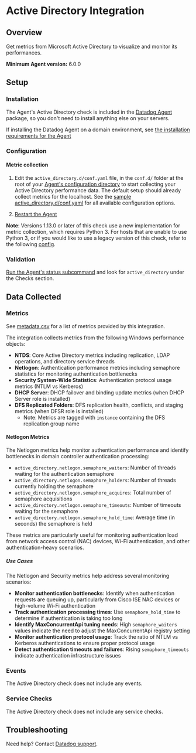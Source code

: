 # Active Directory Integration

## Overview

Get metrics from Microsoft Active Directory to visualize and monitor its performances.

**Minimum Agent version:** 6.0.0

## Setup

### Installation

The Agent's Active Directory check is included in the [Datadog Agent][1] package, so you don't need to install anything else on your servers.

If installing the Datadog Agent on a domain environment, see [the installation requirements for the Agent][2]

### Configuration

#### Metric collection

1. Edit the `active_directory.d/conf.yaml` file, in the `conf.d/` folder at the root of your [Agent's configuration directory][3] to start collecting your Active Directory performance data. The default setup should already collect metrics for the localhost. See the [sample active_directory.d/conf.yaml][4] for all available configuration options.

2. [Restart the Agent][5]

**Note**: Versions 1.13.0 or later of this check use a new implementation for metric collection, which requires Python 3. For hosts that are unable to use Python 3, or if you would like to use a legacy version of this check, refer to the following [config][10].

### Validation

[Run the Agent's status subcommand][7] and look for `active_directory` under the Checks section.

## Data Collected

### Metrics

See [metadata.csv][8] for a list of metrics provided by this integration.

The integration collects metrics from the following Windows performance objects:

- **NTDS**: Core Active Directory metrics including replication, LDAP operations, and directory service threads
- **Netlogon**: Authentication performance metrics including semaphore statistics for monitoring authentication bottlenecks
- **Security System-Wide Statistics**: Authentication protocol usage metrics (NTLM vs Kerberos)
- **DHCP Server**: DHCP failover and binding update metrics (when DHCP Server role is installed)
- **DFS Replicated Folders**: DFS replication health, conflicts, and staging metrics (when DFSR role is installed)
  - Note: Metrics are tagged with `instance` containing the DFS replication group name

#### Netlogon Metrics

The Netlogon metrics help monitor authentication performance and identify bottlenecks in domain controller authentication processing:

- `active_directory.netlogon.semaphore_waiters`: Number of threads waiting for the authentication semaphore
- `active_directory.netlogon.semaphore_holders`: Number of threads currently holding the semaphore
- `active_directory.netlogon.semaphore_acquires`: Total number of semaphore acquisitions
- `active_directory.netlogon.semaphore_timeouts`: Number of timeouts waiting for the semaphore
- `active_directory.netlogon.semaphore_hold_time`: Average time (in seconds) the semaphore is held

These metrics are particularly useful for monitoring authentication load from network access control (NAC) devices, Wi-Fi authentication, and other authentication-heavy scenarios.

##### Use Cases

The Netlogon and Security metrics help address several monitoring scenarios:

- **Monitor authentication bottlenecks**: Identify when authentication requests are queuing up, particularly from Cisco ISE NAC devices or high-volume Wi-Fi authentication
- **Track authentication processing times**: Use `semaphore_hold_time` to determine if authentication is taking too long
- **Identify MaxConcurrentApi tuning needs**: High `semaphore_waiters` values indicate the need to adjust the MaxConcurrentApi registry setting
- **Monitor authentication protocol usage**: Track the ratio of NTLM vs Kerberos authentications to ensure proper protocol usage
- **Detect authentication timeouts and failures**: Rising `semaphore_timeouts` indicate authentication infrastructure issues

### Events

The Active Directory check does not include any events.

### Service Checks

The Active Directory check does not include any service checks.

## Troubleshooting

Need help? Contact [Datadog support][9].

[1]: /account/settings/agent/latest
[2]: https://docs.datadoghq.com/agent/faq/windows-agent-ddagent-user/#installation-in-a-domain-environment
[3]: https://docs.datadoghq.com/agent/guide/agent-configuration-files/#agent-configuration-directory
[4]: https://github.com/DataDog/integrations-core/blob/master/active_directory/datadog_checks/active_directory/data/conf.yaml.example
[5]: https://docs.datadoghq.com/agent/guide/agent-commands/#start-stop-and-restart-the-agent
[7]: https://docs.datadoghq.com/agent/guide/agent-commands/#agent-status-and-information
[8]: https://github.com/DataDog/integrations-core/blob/master/active_directory/metadata.csv
[9]: https://docs.datadoghq.com/help/
[10]: https://github.com/DataDog/integrations-core/blob/7.33.x/active_directory/datadog_checks/active_directory/data/conf.yaml.example
